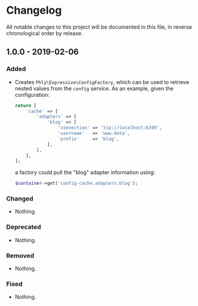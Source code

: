 # Changelog

All notable changes to this project will be documented in this file, in reverse chronological order by release.

## 1.0.0 - 2019-02-06

### Added

- Creates `Phly\Expressive\ConfigFactory`, which can be used to retrieve nested
  values from the `config` service. As an example, given the configuration:

  ```php
  return [
      'cache' => [
          'adapters' => [
              'blog' => [
                  'connection' => 'tcp://localhost:6349',
                  'username'   => 'www-data',
                  'prefix'     => 'blog',
              ],
          ],
      ],
  ];
  ```

  a factory could pull the "blog" adapter information using:

  ```php
  $container->get('config-cache.adapters.blog');
  ```

### Changed

- Nothing.

### Deprecated

- Nothing.

### Removed

- Nothing.

### Fixed

- Nothing.

